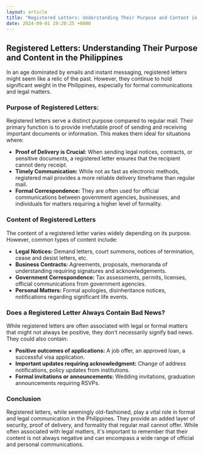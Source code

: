 ```yaml
---
layout: article
title: "Registered Letters: Understanding Their Purpose and Content in the Philippines"
date: 2024-09-01 19:20:25 +0800
---
```


<h2>Registered Letters: Understanding Their Purpose and Content in the Philippines</h2>
<p>In an age dominated by emails and instant messaging, registered letters might seem like a relic of the past. However, they continue to hold significant weight in the Philippines, especially for formal communications and legal matters. </p>
<h3>Purpose of Registered Letters:</h3>
<p>Registered letters serve a distinct purpose compared to regular mail. Their primary function is to provide irrefutable proof of sending and receiving important documents or information. This makes them ideal for situations where:</p>
<ul>
<li><strong>Proof of Delivery is Crucial:</strong> When sending legal notices, contracts, or sensitive documents, a registered letter ensures that the recipient cannot deny receipt.</li>
<li><strong>Timely Communication:</strong>  While not as fast as electronic methods, registered mail provides a more reliable delivery timeframe than regular mail.</li>
<li><strong>Formal Correspondence:</strong>  They are often used for official communications between government agencies, businesses, and individuals for matters requiring a higher level of formality.</li>
</ul>
<h3>Content of Registered Letters</h3>
<p>The content of a registered letter varies widely depending on its purpose. However, common types of content include:</p>
<ul>
<li><strong>Legal Notices:</strong>  Demand letters, court summons, notices of termination, cease and desist letters, etc.</li>
<li><strong>Business Contracts:</strong>  Agreements, proposals, memoranda of understanding requiring signatures and acknowledgements.</li>
<li><strong>Government Correspondence:</strong>  Tax assessments, permits, licenses, official communications from government agencies.</li>
<li><strong>Personal Matters:</strong>  Formal apologies, disinheritance notices, notifications regarding significant life events.</li>
</ul>
<h3>Does a Registered Letter Always Contain Bad News?</h3>
<p>While registered letters are often associated with legal or formal matters that might not always be positive, they don't necessarily signify bad news.  They could also contain:</p>
<ul>
<li><strong>Positive outcomes of applications:</strong>  A job offer, an approved loan, a successful visa application.</li>
<li><strong>Important updates requiring acknowledgment:</strong>  Change of address notifications, policy updates from institutions.</li>
<li><strong>Formal invitations or announcements:</strong>  Wedding invitations, graduation announcements requiring RSVPs.</li>
</ul>
<h3>Conclusion</h3>
<p>Registered letters, while seemingly old-fashioned, play a vital role in formal and legal communication in the Philippines. They provide an added layer of security, proof of delivery, and formality that regular mail cannot offer.  While often associated with legal matters, it's important to remember that their content is not always negative and can encompass a wide range of official and personal communications.</p>